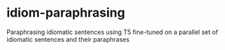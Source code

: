 # idiom-paraphrasing
Paraphrasing idiomatic sentences using T5 fine-tuned on a parallel set of idiomatic sentences and their paraphrases

